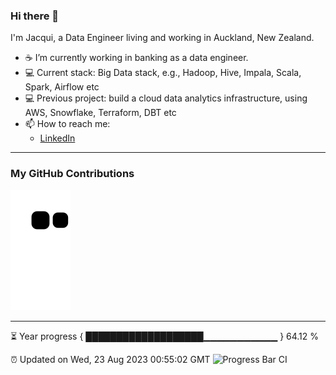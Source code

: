 ### Hi there 👋
I'm Jacqui, a Data Engineer living and working in Auckland, New Zealand.
- ☕ I’m currently working in banking as a data engineer.
- 💻 Current stack: Big Data stack, e.g., Hadoop, Hive, Impala, Scala, Spark, Airflow etc
- 💻 Previous project: build a cloud data analytics infrastructure, using AWS, Snowflake, Terraform, DBT etc
- 📫 How to reach me: 
     - [LinkedIn](https://www.linkedin.com/in/jacqui-wu/) 
 
---
### My GitHub Contributions    

![](https://raw.githubusercontent.com/phh95/phh95/main/assets/github-contribution-grid-snake.svg)

---
⏳ Year progress { ███████████████████▁▁▁▁▁▁▁▁▁▁▁ } 64.12 %

⏰ Updated on Wed, 23 Aug 2023 00:55:02 GMT
![Progress Bar CI](https://github.com/jacquiwuc/jacquiwuc/workflows/Progress%20Bar%20CI/badge.svg)


